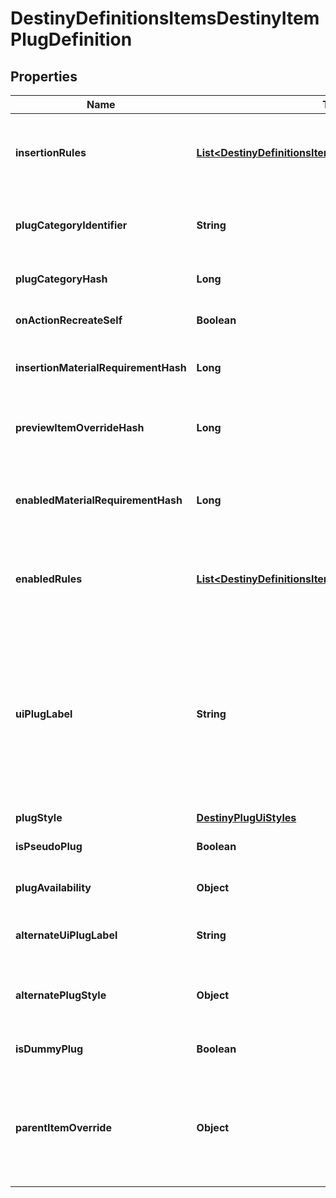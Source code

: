 
# DestinyDefinitionsItemsDestinyItemPlugDefinition

## Properties
Name | Type | Description | Notes
------------ | ------------- | ------------- | -------------
**insertionRules** | [**List&lt;DestinyDefinitionsItemsDestinyPlugRuleDefinition&gt;**](DestinyDefinitionsItemsDestinyPlugRuleDefinition.md) | The rules around when this plug can be inserted into a socket, aside from the socket&#39;s individual restrictions.  The live data DestinyItemPlugComponent.insertFailIndexes will be an index into this array, so you can pull out the failure strings appropriate for the user. |  [optional]
**plugCategoryIdentifier** | **String** | The string identifier for the plug&#39;s category. Use the socket&#39;s DestinySocketTypeDefinition.plugWhitelist to determine whether this plug can be inserted into the socket. |  [optional]
**plugCategoryHash** | **Long** | The hash for the plugCategoryIdentifier. You can use this instead if you wish: I put both in the definition for debugging purposes. |  [optional]
**onActionRecreateSelf** | **Boolean** | If you successfully socket the item, this will determine whether or not you get \&quot;refunded\&quot; on the plug. |  [optional]
**insertionMaterialRequirementHash** | **Long** | If inserting this plug requires materials, this is the hash identifier for looking up the DestinyMaterialRequirementSetDefinition for those requirements. |  [optional]
**previewItemOverrideHash** | **Long** | In the game, if you&#39;re inspecting a plug item directly, this will be the item shown with the plug attached. Look up the DestinyInventoryItemDefinition for this hash for the item. |  [optional]
**enabledMaterialRequirementHash** | **Long** | It&#39;s not enough for the plug to be inserted. It has to be enabled as well. For it to be enabled, it may require materials. This is the hash identifier for the DestinyMaterialRequirementSetDefinition for those requirements, if there is one. |  [optional]
**enabledRules** | [**List&lt;DestinyDefinitionsItemsDestinyPlugRuleDefinition&gt;**](DestinyDefinitionsItemsDestinyPlugRuleDefinition.md) | The rules around whether the plug, once inserted, is enabled and providing its benefits.  The live data DestinyItemPlugComponent.enableFailIndexes will be an index into this array, so you can pull out the failure strings appropriate for the user. |  [optional]
**uiPlugLabel** | **String** | Plugs can have arbitrary, UI-defined identifiers that the UI designers use to determine the style applied to plugs. Unfortunately, we have neither a definitive list of these labels nor advance warning of when new labels might be applied or how that relates to how they get rendered. If you want to, you can refer to known labels to change your own styles: but know that new ones can be created arbitrarily, and we have no way of associating the labels with any specific UI style guidance... you&#39;ll have to piece that together on your end. Or do what we do, and just show plugs more generically, without specialized styles. |  [optional]
**plugStyle** | [**DestinyPlugUiStyles**](DestinyPlugUiStyles.md) |  |  [optional]
**isPseudoPlug** | **Boolean** | If TRUE, the plug doesn&#39;t actually convey any benefit: it only exists to show information in the UI. |  [optional]
**plugAvailability** | **Object** | Indicates the rules about when this plug can be used. See the PlugAvailabilityMode enumeration for more information! |  [optional]
**alternateUiPlugLabel** | **String** | If the plug meets certain state requirements, it may have an alternative label applied to it. This is the alternative label that will be applied in such a situation. |  [optional]
**alternatePlugStyle** | **Object** | The alternate plug of the plug: only applies when the item is in states that only the server can know about and control, unfortunately. See AlternateUiPlugLabel for the related label info. |  [optional]
**isDummyPlug** | **Boolean** | If TRUE, this plug is used for UI display purposes only, and doesn&#39;t have any interesting effects of its own. |  [optional]
**parentItemOverride** | **Object** | Do you ever get the feeling that a system has become so overburdened by edge cases that it probably should have become some other system entirely? So do I!  In totally unrelated news, Plugs can now override properties of their parent items. This is some of the relevant definition data for those overrides.  If this is populated, it will have the override data to be applied when this plug is applied to an item. |  [optional]



